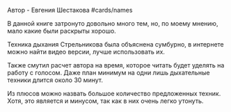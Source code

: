 Автор - Евгения Шестакова #cards/names

В данной книге затронуто довольно много тем, но, по моему мнению, мало какие были раскрыты хорошо.  

Техника дыхания Стрельникова была объяснена сумбурно, в интернете можно найти видео версии, лучше использовать их. 

Также смутил расчет автора на время, которое читать будет уделять на работу с голосом. Даже план минимум на одни лишь дыхательные техники длится около 30 минут.

Из плюсов можно назвать большое количество предложенных техник. Хотя, это является и минусом, так как в них очень легко утонуть.
